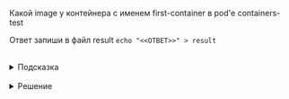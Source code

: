 Какой image у контейнера с именем first-container в pod'e containers-test

Ответ запиши в файл result
`echo "<<ОТВЕТ>>" > result`

<br>
<details><summary>Подсказка</summary>
<br>

Выполнив:
`kubectl describe containers-test`
Можно узнать расширенную информацию о pod'e, в том числе и image, которые используются для контейнеров

</details>

<br>
<details><summary>Решение</summary>
<br>

nginx

</details>


